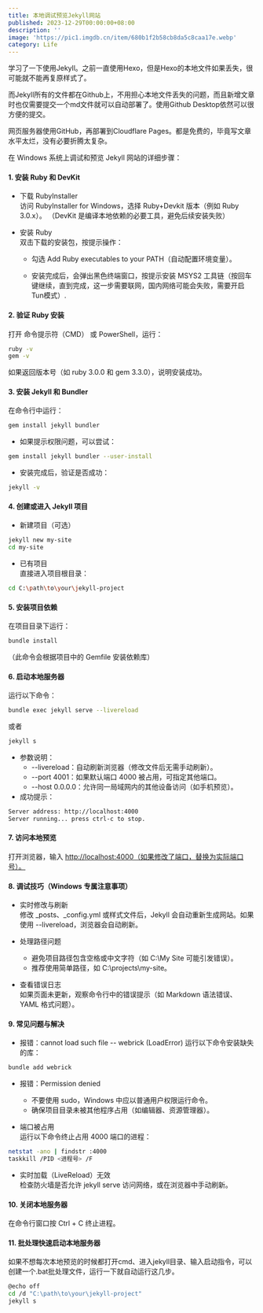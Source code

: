 ```yaml
---
title: 本地调试预览Jekyll网站
published: 2023-12-29T00:00:00+08:00
description: ''
image: 'https://pic1.imgdb.cn/item/680b1f2b58cb8da5c8caa17e.webp'
category: Life
---
```


学习了一下使用Jekyll。之前一直使用Hexo，但是Hexo的本地文件如果丢失，很可能就不能再复原样式了。

而Jekyll所有的文件都在Github上，不用担心本地文件丢失的问题，而且新增文章时也仅需要提交一个md文件就可以自动部署了。使用Github Desktop依然可以很方便的提交。

网页服务器使用GitHub，再部署到Cloudflare Pages。都是免费的，毕竟写文章水平太烂，没有必要折腾太复杂。

在 Windows 系统上调试和预览 Jekyll 网站的详细步骤：

#### 1. 安装 Ruby 和 DevKit  

- 下载 RubyInstaller  
 访问 RubyInstaller for Windows，选择 Ruby+Devkit 版本（例如 Ruby 3.0.x）。
（DevKit 是编译本地依赖的必要工具，避免后续安装失败）

- 安装 Ruby  
双击下载的安装包，按提示操作：

  - 勾选 Add Ruby executables to your PATH（自动配置环境变量）。

  - 安装完成后，会弹出黑色终端窗口，按提示安装 MSYS2 工具链（按回车键继续，直到完成，这一步需要联网，国内网络可能会失败，需要开启Tun模式）.  

#### 2. 验证 Ruby 安装

打开 命令提示符（CMD） 或 PowerShell，运行：

```bash
ruby -v
gem -v
```

如果返回版本号（如 ruby 3.0.0 和 gem 3.3.0），说明安装成功。

#### 3. 安装 Jekyll 和 Bundler

在命令行中运行：

```bash
gem install jekyll bundler
```

- 如果提示权限问题，可以尝试：

```bash
gem install jekyll bundler --user-install
```

- 安装完成后，验证是否成功：

```bash
jekyll -v
```

#### 4. 创建或进入 Jekyll 项目

- 新建项目（可选）

```bash
jekyll new my-site
cd my-site
```

- 已有项目  
直接进入项目根目录：

```bash
cd C:\path\to\your\jekyll-project
```

#### 5. 安装项目依赖  

在项目目录下运行：

```bash
bundle install
```

（此命令会根据项目中的 Gemfile 安装依赖库）

#### 6. 启动本地服务器

运行以下命令：

```bash
bundle exec jekyll serve --livereload
```

或者

```bash
jekyll s
```

- 参数说明：
  - --livereload：自动刷新浏览器（修改文件后无需手动刷新）。
  - --port 4001：如果默认端口 4000 被占用，可指定其他端口。
  - --host 0.0.0.0：允许同一局域网内的其他设备访问（如手机预览）。
- 成功提示：

```bash
Server address: http://localhost:4000
Server running... press ctrl-c to stop.
```

#### 7. 访问本地预览

打开浏览器，输入 <http://localhost:4000（如果修改了端口，替换为实际端口号）。>

#### 8. 调试技巧（Windows 专属注意事项）

- 实时修改与刷新  
修改 _posts、_config.yml 或样式文件后，Jekyll 会自动重新生成网站。如果使用 --livereload，浏览器会自动刷新。

- 处理路径问题
  - 避免项目路径包含空格或中文字符（如 C:\My Site 可能引发错误）。
  - 推荐使用简单路径，如 C:\projects\my-site。

- 查看错误日志  
如果页面未更新，观察命令行中的错误提示（如 Markdown 语法错误、YAML 格式问题）。

#### 9. 常见问题与解决

- 报错：cannot load such file -- webrick (LoadError)
运行以下命令安装缺失的库：

```bash
bundle add webrick
```

- 报错：Permission denied
  - 不要使用 sudo，Windows 中应以普通用户权限运行命令。
  - 确保项目目录未被其他程序占用（如编辑器、资源管理器）。

- 端口被占用  
运行以下命令终止占用 4000 端口的进程：

```bash
netstat -ano | findstr :4000
taskkill /PID <进程号> /F
```  

- 实时加载（LiveReload）无效  
检查防火墙是否允许 jekyll serve 访问网络，或在浏览器中手动刷新。

#### 10. 关闭本地服务器  

在命令行窗口按 Ctrl + C 终止进程。  

#### 11. 批处理快速启动本地服务器

如果不想每次本地预览的时候都打开cmd、进入jekyll目录、输入启动指令，可以创建一个.bat批处理文件，运行一下就自动运行这几步。

```bash
@echo off
cd /d "C:\path\to\your\jekyll-project"
jekyll s
```  
